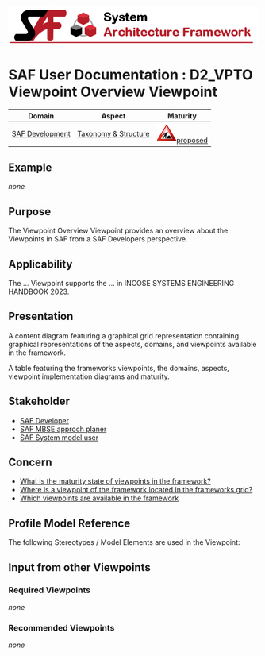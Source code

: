 ![System Architecture Framework](../diagrams/Banner_SAF.png)
# SAF User Documentation : **D2_VPTO** Viewpoint Overview Viewpoint
|**Domain**|**Aspect**|**Maturity**|
| --- | --- | --- |
|[SAF Development](../domains.md#Domain-SAF-Development)|[Taxonomy & Structure](../aspects.md#Aspect-Taxonomy-&-Structure)|![Proposed](../diagrams/Under_construction_icon-red.svg )[proposed](../using-saf/maturity.md#proposed)|
## Example
*none*
## Purpose
The Viewpoint Overview Viewpoint provides an overview about the Viewpoints in SAF from a SAF Developers perspective.
## Applicability
The ... Viewpoint supports the ...  in INCOSE SYSTEMS ENGINEERING HANDBOOK 2023.
## Presentation
A content diagram  featuring a graphical grid representation containing graphical representations of the aspects, domains, and viewpoints available in the framework.

A table featuring the frameworks viewpoints, the domains, aspects, viewpoint implementation diagrams and maturity.

## Stakeholder
* [SAF Developer](../stakeholders.md#SAF-Developer)
* [SAF MBSE approch planer](../stakeholders.md#SAF-MBSE-approch-planer)
* [SAF System model user](../stakeholders.md#SAF-System-model-user)
## Concern
* [What is the maturity state of viewpoints in the framework?](../concerns.md#_2024x_26f0132_1719129513706_329066_14708)
* [Where is a viewpoint of the framework located in the frameworks grid?](../concerns.md#_2024x_26f0132_1719130165383_541840_14769)
* [Which viewpoints are available in the framework](../concerns.md#_2024x_26f0132_1719129141456_206905_14250)
## Profile Model Reference
The following Stereotypes / Model Elements are used in the Viewpoint:
## Input from other Viewpoints
### Required Viewpoints
*none*
### Recommended Viewpoints
*none*
